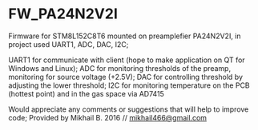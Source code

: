 # FW_PA24N2V2I
Firmware for STM8L152C8T6 mounted on preamplefier PA24N2V2I, in project used UART1, ADC, DAC, I2C;

UART1 for communicate with client (hope to make application on QT for Windows and Linux);
ADC for monitoring thresholds of the preamp, monitoring for source voltage (+2.5V);
DAC for controlling threshold by adjusting the lower threshold;
I2C for monitoring temperature on the PCB (hottest point) and in the gas space via AD7415

Would appreciate any comments or suggestions that will help to improve code;
Provided by Mikhail B. 2016 // mikhail466@gmail.com
